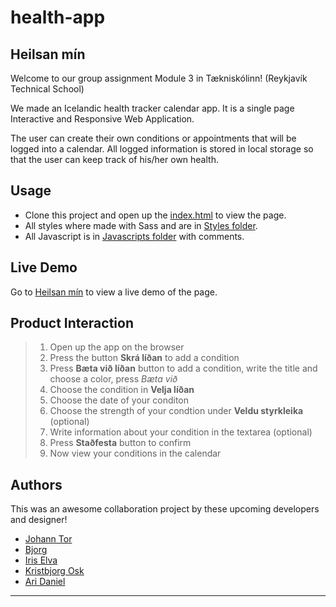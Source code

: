 # health-app

## Heilsan mín

Welcome to our group assignment Module 3 in Tækniskólinn! (Reykjavík Technical School) 

We made an Icelandic health tracker calendar app. It is a single page Interactive and Responsive Web Application. 

The user can create their own conditions or appointments that will be logged into a calendar. All logged information is stored in local storage so that the user can keep track of his/her own health.  


## Usage

+ Clone this project and open up the [index.html](index.html) to view the page. 
+ All styles where made with Sass and are in [Styles folder](styles).
+ All Javascript is in [Javascripts folder](js) with comments. 

## Live Demo

Go to [Heilsan mín](http://heilsanmin.surge.sh/) to view a live demo of the page\. 

## Product Interaction
> 1. Open up the app on the browser
> 2. Press the button **Skrá líðan** to add a condition
> 3. Press **Bæta við líðan** button to add a condition, write the title and choose a color, press *Bæta við*
> 4. Choose the condition in **Velja líðan**
> 5. Choose the date of your conditon
> 6. Choose the strength of your condtion under **Veldu styrkleika** (optional)
> 7. Write information about your condition in the textarea (optional)
> 8. Press **Staðfesta** button to confirm
> 9. Now view your conditions in the calendar

## Authors
This was an awesome collaboration project by these upcoming developers and designer!

+ [Johann Tor](https://github.com/johannTor)
+ [Bjorg](https://github.com/bjorgg)
+ [Iris Elva](https://github.com/iriselva)
+ [Kristbjorg Osk](https://github.com/Kristbjorgosk)
+ [Ari Daniel](https://github.com/Aridaniel)


---
